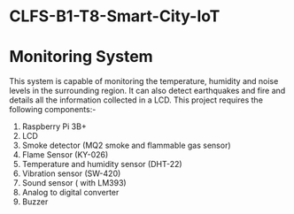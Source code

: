 # CLFS-B1-T8-Smart-City-IoT
# Monitoring System
This system is capable of monitoring the temperature, humidity and noise levels in the surrounding region. It can also detect earthquakes and fire and details all the information collected in a LCD. This project requires the following components:-
1) Raspberry Pi 3B+
2) LCD
3) Smoke detector (MQ2 smoke and flammable gas sensor)
4) Flame Sensor (KY-026)
5) Temperature and humidity sensor (DHT-22)
6) Vibration sensor (SW-420)
7) Sound sensor ( with LM393)
8) Analog to digital converter
9) Buzzer
